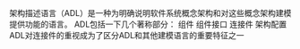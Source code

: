 架构描述语言（ADL）是一种为明确说明软件系统概念架构和对这些概念架构建模提供功能的语言。
ADL包括一下几个著称部分：
	组件
	组件接口
	连接件
	架构配置
ADL对连接件的重视成为了区分ADL和其他建模语言的重要特征之一